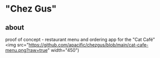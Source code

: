 # "Chez Gus"
## about
proof of concept - restaurant menu and ordering app for the "Cat Café"
<img src="https://github.com/apacific/chezgus/blob/main/cat-cafe-menu.png?raw=true" width="450")

